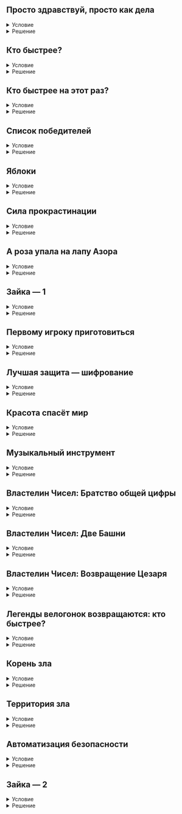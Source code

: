 ## Просто здравствуй, просто как дела

<details>
  <summary>Условие</summary>
  
  Умение вести диалог — важный навык для воспитанного человека.

  Напишите диалоговую программу, которая сначала познакомится с пользователем, а затем поинтересуется его настроением.

  ### Формат ввода
  В первой строке записано имя пользователя. 
  
  Во второй — ответ на вопрос: «хорошо» или «плохо».

  ### Формат вывода
  В первой строке должен быть вопрос «Как Вас зовут?»
  
  Во второй строке — «Здравствуйте, %username%!»
  
  В третьей строке — вопрос «Как дела?»
  
  В четвёртой строке реакция на ответ пользователя:
  - если пользователь ответил «хорошо», следует вывести сообщение «Я за вас рада!»;
  - если пользователь ответил «плохо», следует вывести сообщение «Всё наладится!».
  
</details>

<details>
  <summary>Решение</summary>
  
  ```python
  name = str(input("Как Вас зовут?\n"))
  state = str(input(f"Здравствуйте, {name}!\n"
                    f"Как дела?\n"))
  if state == "хорошо":
      print(f"Я за вас рада!")
  elif state == "плохо":
      print(f"Всё наладится!")
  ```

</details>

## Кто быстрее?

<details>
  <summary>Условие</summary>
  В главной велогонке года участвует более тысячи гонщиков. Им предстоит пройти трассу длиной 43872м. Самая сложная и ответственная задача — определение победителя.

  Нам известны средние скорости двух фаворитов — Пети и Васи. Помогите выяснить, кто из них пришёл к финишу первым.
  
  ### Формат ввода
  В первой строке записана средняя скорость Пети.
  Во второй — Васи.
  
  ### Формат вывода
  Имя победителя гонки.
  
  ### Примечание
  Гарантируется, что победителем стал только один.
  
  
</details>

<details>
  <summary>Решение</summary>
  
  ```python
  petya = int(input())
  vasya = int(input())
  if petya > vasya:
      print(f"Петя")
  else:
      print(f"Вася")
  ```

</details>

## Кто быстрее на этот раз?

<details>
  <summary>Условие</summary>
  Вновь велогонщики собрались узнать, кто из них быстрее. Им предстоит пройти трассу длиной 43872м, и нам нужно вновь определить победителя.

  На этот раз нам известны средние скорости трёх фаворитов — Пети, Васи и Толи. Кто из них пришёл к финишу первым?
  
  ### Формат ввода
  В первой строке записана средняя скорость Пети.
  Во второй — Васи.
  В третьей — Толи.
  
  ### Формат вывода
  Имя победителя гонки.
  
  ### Примечание
  Гарантируется, что победителем стал только один.
  
  
</details>

<details>
  <summary>Решение</summary>
  
  ```python
  petya = int(input())
  vasya = int(input())
  tolya = int(input())
  if petya > vasya:
      if petya > tolya:
          print(f"Петя")
      else:
          print(f"Толя")
  else:
      if vasya > tolya:
          print(f"Вася")
      else:
          print(f"Толя")
  ```

</details>

## Список победителей

<details>
  <summary>Условие</summary>
  Длина трассы — 43872м, и зрители хотят узнать имя победителя.

  Нам известны средние скорости трёх фаворитов – Пети, Васи и Толи. Помогите подвести итоги гонки.
  
  ### Формат ввода
  В первой строке записана средняя скорость Пети.
  Во второй — Васи.
  В третьей — Толи.
  
  ### Формат вывода
  Имена победителей в порядке занятых мест.
  
  
</details>

<details>
  <summary>Решение</summary>
  
  ```python
  petya = int(input())
  vasya = int(input())
  tolya = int(input())
  if max(petya, vasya, tolya) == petya:
      print(f"1. Петя")
      if max(vasya, tolya) == vasya:
          print(f"2. Вася\n"
                f"3. Толя")
      else:
          print(f"2. Толя\n"
                f"3. Вася")
  elif max(petya, vasya, tolya) == vasya:
      print(f"1. Вася")
      if max(petya, tolya) == petya:
          print(f"2. Петя\n"
                f"3. Толя")
      else:
          print(f"2. Толя\n"
                f"3. Петя")
  else:
      print(f"1. Толя")
      if max(petya, vasya) == petya:
          print(f"2. Петя\n"
                f"3. Вася")
      else:
          print(f"2. Вася\n"
                f"3. Петя")
  ```

</details>

## Яблоки

<details>
  <summary>Условие</summary>
  У Пети было 7 яблок, а у Васи 6.

  Затем Петя отдал 3 яблока Васе, а у Толи взял 2 яблока.
  
  Вася попросил у Толи 5 яблок, но он отдал Гене 2.
  
  Затем Дима дал Пете N яблок, а Васе M.
  
  Так у кого в итоге яблок больше — у Пети или Васи?
  
  ### Формат ввода
  В первой строке записано натуральное число N.
  
  Во второй — M.
  
  ### Формат вывода
  Имя ребёнка, у которого больше яблок.
  
  
</details>

<details>
  <summary>Решение</summary>
  
  ```python
  petya = 6
  vasya = 12
  n = int(input())
  m = int(input())
  petya += n
  vasya += m
  if petya > vasya:
      print(f"Петя")
  else:
      print(f"Вася")
  ```

</details>

## Сила прокрастинации

<details>
  <summary>Условие</summary>
  Вася любит полениться. Особенно ему нравится, когда в году появляется такой лишний денёк, которого обычно не бывает. Напишите программу, которая поможет Васе определить, удастся ли ему побездельничать в определённом году или нет.

  ### Формат ввода
  Одно число — год.
  
  ### Формат вывода
  Одно слово «YES» (удастся) или «NO» (не удастся).
  
  
</details>

<details>
  <summary>Решение</summary>
  
  ```python
  year = int(input())
  if ((year % 4 == 0) and (year % 100 != 0)) or (year % 400 == 0):
      print(f"YES")
  else:
      print(f"NO")
  ```

</details>

## А роза упала на лапу Азора

<details>
  <summary>Условие</summary>
  Существуют такое интересное понятие как палиндром — число, слово, предложение и так далее, которое и слева-направо, и справа-налево читается одинаково.

  Напишите программу, которая проверяет, является ли число палиндромом.
  
  ### Формат ввода
  Одно четырёхзначное число
  
  ### Формат вывода
  YES если число является палиндромом, иначе — NO.
  
  
</details>

<details>
  <summary>Решение</summary>
  
  ```python
  number = input()
  if number == number[::-1]:
      print(f"YES")
  else:
      print(f"NO")
  ```

</details>

## Зайка — 1

<details>
  <summary>Условие</summary>
  В долгой дороге дети могут капризничать, поэтому родители их развлекают с помощью игр. Одна из них — поиск различных зверушек в придорожной растительности.

  Давайте немного поиграем и выясним, не спрятался ли зайка во введённом предложении.
  
  ### Формат ввода
  Строка описывающая придорожную местность.
  
  ### Формат вывода
  YES — если в этой местности есть зайка, иначе — NO.
  
  
</details>

<details>
  <summary>Решение</summary>
  
  ```python
  text = input()
  if "зайка" in text:
      print(f"YES")
  else:
      print(f"NO")
  ```

</details>

## Первому игроку приготовиться

<details>
  <summary>Условие</summary>
  Во многих играх порядок определяется броском кубика или монетки, — а в нашей первым ходит тот, чьё имя лексикографически меньше.

  Определите, кто из игроков будет ходить первым.
  
  ### Формат ввода
  Три имени игроков, каждое из которых записано с новой строки.
  
  ### Формат вывода
  Имя игрока, который будет ходить первым.
  
  
</details>

<details>
  <summary>Решение</summary>
  
  ```python
  name_1 = input()
  name_2 = input()
  name_3 = input()
  print(min(name_1, name_2, name_3))
  ```

</details>

## Лучшая защита — шифрование

<details>
  <summary>Условие</summary>
  Коля испугался, что Аня подсмотрит все его пароли в блокноте, и решил их зашифровать. Для этого он берёт изначальный пароль — трёхзначное число — и по нему строит новое число по следующим правилам:

  - находится сумма цифр, стоящих в двух младших разрядах (десятки и единицы);
  - находится сумма цифр, стоящих в двух старших разрядах (сотни и десятки)
  - Эти две суммы, записанные друг за другом, в порядке не возрастания, формируют новое число.

  Помогите реализовать алгоритм шифрования.
  
  ### Формат ввода
  Одно трёхзначное число
  
  ### Формат вывода
  Результат шифрования
  
  
</details>

<details>
  <summary>Решение</summary>
  
  ```python
  number = input()
  a = int(number[0])
  b = int(number[1])
  c = int(number[2])
  sum_1 = a + b
  sum_2 = b + c
  print(f"{sorted([sum_1, sum_2])[1]}{sorted([sum_1, sum_2])[0]}")
  ```

</details>

## Красота спасёт мир

<details>
  <summary>Условие</summary>
  Одно из древних поверий гласит, что трёхзначное число красиво, если сумма его минимальной и максимальной цифр равна оставшейся цифре умноженной на 2.

  Напишите систему определяющую красоту числа.
  
  ### Формат ввода
  Одно трёхзначное число
  
  ### Формат вывода
  YES — если число красивое, иначе — NO
  
  
</details>

<details>
  <summary>Решение</summary>
  
  ```python
  number = int(input())
  a = number // 100
  b = number // 10 % 10
  c = number % 10
  if a > b:
      if b > c:
          total = a + c
          if total == (b * 2):
              print(f"YES")
          else:
              print(f"NO")
      elif a > c:
          total = a + b
          if total == (c * 2):
              print(f"YES")
          else:
              print(f"NO")
      else:
          total = c + b
          if total == (a * 2):
              print(f"YES")
          else:
              print(f"NO")
  else:
      if c > b:
          total = c + a
          if total == (b * 2):
              print(f"YES")
          else:
              print(f"NO")
      elif a > c:
          total = c + b
          if total == (a * 2):
              print(f"YES")
          else:
              print(f"NO")
      else:
          total = a + b
          if total == (c * 2):
              print(f"YES")
          else:
              print(f"NO")

  ```

</details>

## Музыкальный инструмент

<details>
  <summary>Условие</summary>
  Есть много музыкальных инструментов, но Вася обожает треугольник.

  У него завалялось немного алюминиевых трубочек разной длины, и он задаётся вопросом, а можно ли из них сделать любимый музыкальный инструмент.
  
  ### Формат ввода
  Три числа — длины трубочек, каждое с новой строки.
  
  ### Формат вывода
  YES — если Васе удастся создать музыкальный треугольник, иначе — NO
  
  ### Примечание
  Обратите внимание, что в треугольнике любая сторона меньше суммы двух других.
  
  
</details>

<details>
  <summary>Решение</summary>
  
  ```python
  a = int(input())
  b = int(input())
  c = int(input())
  if (a < (b + c)) and (b < (a + c)) and (c < a + b):
      print(f"YES")
  else:
      print(f"NO")
  ```

</details>

## Властелин Чисел: Братство общей цифры

<details>
  <summary>Условие</summary>
  Во времена магии и драконов существовало мнение, что числа обладают великой силой, способной изменить мир.

  Всё началось с написания великих чисел. Три числа были переданы эльфам. Семь — отданы повелителям гномов. А девять... были переданы человеческому роду.
  
  Но все они оказались обмануты, потому что существовало ещё одно число. В стране Нумия на бумаге из тёмного папируса властелин Зерон тайно написал Единую Цифру, подчиняющую себе все великие числа.
  
  Давайте выясним, что это за цифра.
  
  ### Формат ввода
  В первой строке записано двузначное число одного из эльфов.
  Во второй строке — Гномов.
  В третьей — Людей.
  
  ### Формат вывода
  Одна цифра — общая у всех трёх чисел в одинаковой позиции
  
  
</details>

<details>
  <summary>Решение</summary>
  
  ```python
  a = input()
  b = input()
  c = input()
  if a[0] == b[0] == c[0]:
      print(f"{a[0]}")
  elif a[1] == b[1] == c[1]:
      print(f"{a[1]}")
  ```

</details>

## Властелин Чисел: Две Башни

<details>
  <summary>Условие</summary>
  Во времена, когда люди верили в великую силу чисел, оказалось, что волшебник Пифуман предал все народы и стал помогать Зерону.

  Чтобы посетить башни обоих злодеев одновременно, нам следует разделить магию числа, которое защищало нас в дороге.
  
  Чтобы поделить трёхзначное число, нам нужно составить из него минимально и максимально возможные двухзначные числа.
  
  ### Формат ввода
  Одно трёхзначное число.
  
  ### Формат вывода
  Два защитных числа для каждого отряда, записанные через пробел.
  
  
</details>

<details>
  <summary>Решение</summary>
  
  ```python
  number = input()
  a = int(number[0])
  b = int(number[1])
  c = int(number[2])
  if min(a, b, c) == a:
      if min(b, c) == b:
          if a == 0:
              print(f"{b}{a} {c}{b}")
          else:
              print(f"{a}{b} {c}{b}")
      else:
          if a == 0:
              print(f"{c}{a} {b}{c}")
          else:
              print(f"{a}{c} {b}{c}")
  elif min(a, b, c) == b:
      if min(a, c) == a:
          if b == 0:
              print(f"{a}{b} {c}{a}")
          else:
              print(f"{b}{a} {c}{a}")
      else:
          if b == 0:
              print(f"{c}{b} {a}{c}")
          else:
              print(f"{b}{c} {a}{c}")
  else:
      if min(a, b) == a:
          if c == 0:
              print(f"{a}{c} {b}{a}")
          else:
              print(f"{c}{a} {b}{a}")
      else:
          if c == 0:
              print(f"{b}{c} {a}{b}")
          else:
              print(f"{c}{b} {a}{b}")

  ```

</details>

## Властелин Чисел: Возвращение Цезаря

<details>
  <summary>Условие</summary>
  До победы над злом остался один шаг — разрушить логово Зерона.

  Для этого нужно создать трёхзначное магическое число, которое будет сильнее двух двухзначных защитных чисел Зерона.
  
  Самый простой способ создать сильное число:
  
  - первой взять максимальную цифру из всех защитных чисел;
  - последней — минимальную;
  - в середину поставить сумму оставшихся без учёта переноса разряда.
  Помогите одолеть зло.
  
  ### Формат ввода
  В двух строках записаны защитные числа Зерона.
  
  ### Формат вывода
  Одно трёхзначное число, которое приведёт к победе.
  
  
</details>

<details>
  <summary>Решение</summary>
  
  ```python
  number_1 = input()
  number_2 = input()
  a = number_1[0]
  b = number_1[1]
  c = number_2[0]
  d = number_2[1]
  numbers = sorted([a, b, c, d])
  number_sr = (int(numbers[1]) + int(numbers[2])) % 10
  print(f"{numbers[3]}{number_sr}{numbers[0]}")

  ```

</details>

## Легенды велогонок возвращаются: кто быстрее?

<details>
  <summary>Условие</summary>
  В новом сезоне за первенство в велогонках вновь борются лучшие из лучших. Протяжённость заключительной трассы — 43872м, и все хотят знать, кто получит золотую медаль.

  Нам известны средние скорости трёх претендентов на победу – Пети, Васи и Толи. Кто из них победит?
  
  ### Формат ввода
  В первой строке записана средняя скорость Пети.
  
  Во второй — Васи.
  
  В третьей — Толи.
  
  ### Формат вывода
  Красивый пьедестал (ширина ступеней 8 символов).
  
  ### Примечание
  В данный момент визуализация тестов работает некорректно.
  
  Ответ на первый тест:
  ```
            Петя          
    Толя  
                    Вася  
     II      I      III
  ```
  
</details>

<details>
  <summary>Решение</summary>
  
  ```python
  petya = int(input())
  vasya = int(input())
  tolya = int(input())
  if max(petya, vasya, tolya) == petya:
      if min(vasya, tolya) == vasya:
          print(f'{"Петя": ^24}')
          print(f'{"  Толя": <24}')
          print(f'{"Вася  ": >24}')
      else:
          print(f'{"Петя": ^24}')
          print(f'{"  Вася": <24}')
          print(f'{"Толя  ": >24}')
  elif max(petya, vasya, tolya) == vasya:
      if min(petya, tolya) == petya:
          print(f'{"Вася": ^24}')
          print(f'{"  Толя": <24}')
          print(f'{"Петя  ": >24}')
      else:
          print(f'{"Вася": ^24}')
          print(f'{"  Петя": <24}')
          print(f'{"Толя  ": >24}')
  else:
      if min(petya, vasya) == petya:
          print(f'{"Толя": ^24}')
          print(f'{"  Вася": <24}')
          print(f'{"Петя  ": >24}')
      else:
          print(f'{"Толя": ^24}')
          print(f'{"  Петя": <24}')
          print(f'{"Вася  ": >24}')
  print(f'{"II": ^8}{"I": ^8}{"III": ^8}')
  ```

</details>

## Корень зла

<details>
  <summary>Условие</summary>
  Не все любят математику, а кто-то даже считает её настоящим злом во плоти, хотя от неё никуда не деться. К примеру, Python изначально разрабатывался только для решения математических задач, поэтому давайте используем его, чтобы найти корни уравнения.

  ### Формат ввода
  Вводится 3 вещественных числа a, b, c — коэффициенты уравнения вида:
  ax^2 + bx + c =0.
  
  ### Формат вывода
  Если у уравнения нет решений — следует вывести «No solution».
  Если корней конечное число — их нужно вывести через пробел в порядке возрастания с точностью до сотых.
  Если корней неограниченное число — следует вывести «Infinite solutions».
  
  ### Примечание
  Обратите внимание, что ограничения на значения коэффициентов отсутствуют.
  
  
</details>

<details>
  <summary>Решение</summary>
  
  ```python
  a, b, c = float(input()), float(input()), float(input())
  if a == b == c == 0:
      print('Infinite solutions')
  elif a == 0 and b != 0 and c != 0:
      print(f'{-(c / b):.2f}')
  elif a == b == 0:
      print('No solution')
  elif a == c == 0:
      print(0)
  else:
      disc = (b ** 2) - (4 * a * c)
      if disc == 0:
          print(f'{(-b) / (2 * a):.2f}')
      elif disc > 0:
          x1 = (-b - (disc ** 0.5)) / (2 * a)
          x2 = (-b + (disc ** 0.5)) / (2 * a)
          print(f'{min(x1, x2):.2f} {max(x1, x2):.2f}')
      else:
          print('No solution')
  ```

</details>

## Территория зла

<details>
  <summary>Условие</summary>
  В давние времена считалось, что если какая-то местность является треугольником, то в ней заключено страшное зло.

  При этом люди оценивали риск встретить зло по форме этого треугольника:
  
  - в остроугольном треугольнике вероятность встретить зло крайне мала;
  - в тупоугольном — велика;
  - в прямоугольном — 100%.

  Напишите программу, которая по длине сторон треугольной местности, определяет вероятность встретить зло.
  
  ### Формат ввода
  Три числа — длины сторон треугольной местности.
  
  ### Формат вывода
  Вероятность встретить зло согласно поверью:
  - крайне мала;
  - велика;
  - 100%.

  
  
</details>

<details>
  <summary>Решение</summary>
  
  ```python
  side = list()
  side.append(int(input()))
  side.append(int(input()))
  side.append(int(input()))
  side = sorted(side)
  if side[0] ** 2 + side[1] ** 2 > side[2] ** 2:
      print(f'крайне мала')
  elif side[0] ** 2 + side[1] ** 2 < side[2] ** 2:
      print(f'велика')
  else:
      print(f'100%')
  ```

</details>

## Автоматизация безопасности

<details>
  <summary>Условие</summary>
  Группа исследователей собирается высадиться на остров невероятно ровной формы, но разведка при помощи спутника выяснила, что на острове есть зона зыбучих песков.

  Для повышения безопасности экспедиции было решено разработать систему оповещения, которая предупредит исследователей об опасности. А для снижения расходов на производство было решено заказать программное обеспечение.
  ![markdown-image](https://github.com/Glebon4eg/yandex__cours/assets/55501838/2833567a-5282-4022-aaf5-ef9705b83d77)
  Напишите программу, которая по координатам исследователя, будет сообщать о безопасности в этой точке.

  ### Формат ввода
  Два рациональных числа — координаты исследователя.
  
  ### Формат вывода
  Одно из сообщений:
  - Опасность! Покиньте зону как можно скорее!
  - Зона безопасна. Продолжайте работу.
  - Вы вышли в море и рискуете быть съеденным акулой!

  
</details>

<details>
  <summary>Решение</summary>
  
  ```python
  y = float(input())
  x = float(input())
  k = 5 / 3
  b = 35 / 3
  if y < 0:
      if ((x + 7) * (x - 5)) / 4 <= y:
          print(f'Опасность! Покиньте зону как можно скорее!')
      elif ((x + 7) * (x - 5)) / 4 > y and x ** 2 + y ** 2 <= 100:
          print(f'Зона безопасна. Продолжайте работу.')
      elif x ** 2 + y ** 2 > 100:
          print(f'Вы вышли в море и рискуете быть съеденным акулой!')
  else:
      if x >= 0:
          if x ** 2 + y ** 2 <= 25:
              print(f'Опасность! Покиньте зону как можно скорее!')
          elif 25 < x ** 2 + y ** 2 <= 100:
              print(f'Зона безопасна. Продолжайте работу.')
          elif x ** 2 + y ** 2 > 100:
              print(f'Вы вышли в море и рискуете быть съеденным акулой!')
      elif -4 < x < 0:
          if y <= 5:
              print(f'Опасность! Покиньте зону как можно скорее!')
          elif y > 5:
              if x ** 2 + y ** 2 <= 100:
                  print(f'Зона безопасна. Продолжайте работу.')
              else:
                  print(f'Вы вышли в море и рискуете быть съеденным акулой!')
      elif x <= -4:
          if k * x + b >= y or (x == -7 and y == 0):
              print(f'Опасность! Покиньте зону как можно скорее!')
          elif k * x + b < y and x ** 2 + y ** 2 <= 100:
              print(f'Зона безопасна. Продолжайте работу.')
          elif x ** 2 + y ** 2 > 100:
              print(f'Вы вышли в море и рискуете быть съеденным акулой!')

  ```

</details>

## Зайка — 2

<details>
  <summary>Условие</summary>
  По пути домой родители вновь решили сыграть с детьми в поиск зверушек.

  ### Формат ввода
  Три строки описывающих придорожную местность.
  
  ### Формат вывода
  Строка в которой есть зайка, а затем её длина.
  
  Если таких строк несколько, выбрать ту, что меньше всех лексикографически.
  
  
</details>

<details>
  <summary>Решение</summary>
  
  ```python
  text_1 = input()
  text_2 = input()
  text_3 = input()
  texts = []
  if "зайка" in text_1:
      texts.append(text_1)
  if "зайка" in text_2:
      texts.append(text_2)
  if "зайка" in text_3:
      texts.append(text_3)
  print(f"{min(texts)} {len(min(texts))}")

  ```

</details>

